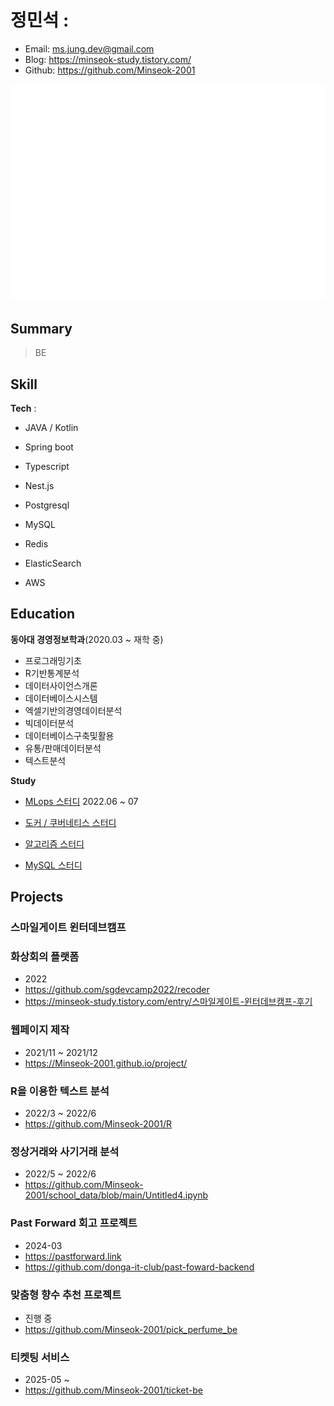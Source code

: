 # 정민석 :
- Email: ms.jung.dev@gmail.com
- Blog:  https://minseok-study.tistory.com/
- Github: https://github.com/Minseok-2001


![Metrics](/github-metrics.svg)

## Summary
> BE

## Skill
**Tech** :  

- JAVA / Kotlin
- Spring boot
  
- Typescript
- Nest.js

- Postgresql
- MySQL
- Redis
- ElasticSearch

- AWS
 

## Education  

**동아대 경영정보학과**(2020.03 ~ 재학 중)  

- 프로그래밍기초
- R기반통계분석	
- 데이터사이언스개론
- 데이터베이스시스템
- 엑셀기반의경영데이터분석
- 빅데이터분석
- 데이터베이스구축및활용 
- 유통/판매데이터분석
- 텍스트분석 

**Study**
- [MLops 스터디](https://minseok-study.tistory.com/13) 2022.06 ~ 07

- [도커 / 쿠버네티스 스터디](https://github.com/donga-it-club/2022_Docker_Kubernetes_Study)
  
- [알고리즘 스터디](https://github.com/donga-it-club/2024-algorithm-study)

- [MySQL 스터디](https://github.com/be-db-study/real-mysql-study)

## Projects
### 스마일게이트 윈터데브캠프 

### 화상회의 플랫폼

- 2022
- https://github.com/sgdevcamp2022/recoder
- https://minseok-study.tistory.com/entry/스마일게이트-윈터데브캠프-후기
 
### 웹페이지 제작

- 2021/11 ~ 2021/12
- https://Minseok-2001.github.io/project/

### R을 이용한 텍스트 분석

- 2022/3 ~ 2022/6
- https://github.com/Minseok-2001/R

### 정상거래와 사기거래 분석
- 2022/5 ~ 2022/6
- https://github.com/Minseok-2001/school_data/blob/main/Untitled4.ipynb

### Past Forward 회고 프로젝트
- 2024-03
- https://pastforward.link
- https://github.com/donga-it-club/past-foward-backend

### 맞춤형 향수 추천 프로젝트
- 진행 중
- https://github.com/Minseok-2001/pick_perfume_be

### 티켓팅 서비스 
- 2025-05 ~
- https://github.com/Minseok-2001/ticket-be



